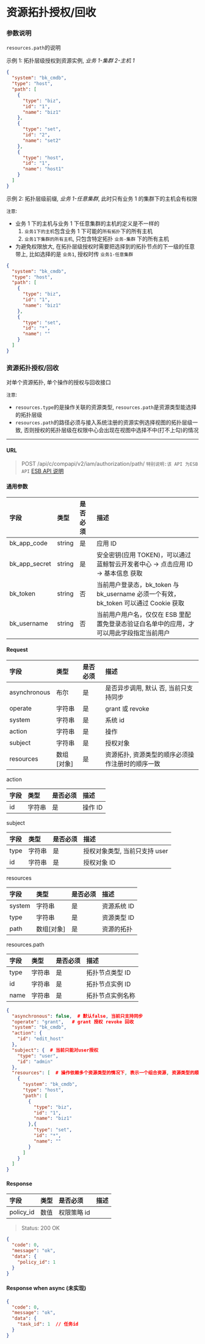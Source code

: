 # 资源拓扑授权/回收
### 参数说明

`resources.path`的说明

示例 1: 拓扑层级授权到资源实例, *业务 1-集群 2-主机 1*

```json
{
  "system": "bk_cmdb",
  "type": "host",
  "path": [
    {
      "type": "biz",
      "id": "1",
      "name": "biz1"
    },
    {
      "type": "set",
      "id": "2",
      "name": "set2"
    },
    {
      "type": "host",
      "id": "1",
      "name": "host1"
    }
  ]
}
```

示例 2: 拓扑层级前缀, *业务 1-任意集群*, 此时只有业务 1 的集群下的主机会有权限

`注意`: 

- 业务 1 下的主机与业务 1 下任意集群的主机的定义是不一样的
  1. `业务1下的主机`包含业务 1 下可能的`所有拓扑`下的所有主机
  2. `业务1下集群的所有主机`, 只包含特定拓扑 `业务-集群` 下的所有主机
- 为避免权限放大, 在拓扑层级授权时需要把选择到的拓扑节点的下一级的任意带上, 比如选择的是 `业务1`, 授权时传 `业务1-任意集群`

```json
{
  "system": "bk_cmdb",
  "type": "host",
  "path": [
    {
      "type": "biz",
      "id": "1",
      "name": "biz1"
    },
    {
      "type": "set",
      "id": "*",
      "name": ""
    }
  ]
}
```

### 资源拓扑授权/回收

对单个资源拓扑, 单个操作的授权与回收接口

`注意`: 

- `resources.type`的是操作关联的资源类型, `resources.path`是资源类型能选择的拓扑层级
- `resources.path`的路径必须与接入系统注册的资源实例选择视图的拓扑层级一致, 否则授权的拓扑层级在权限中心会出现在视图中选择不中(打不上勾)的情况

-------

#### URL

> POST /api/c/compapi/v2/iam/authorization/path/
> `特别说明:该 API 为ESB API` [ESB API 说明](../01-Overview/01-BackendAPIvsESBAPI.md)

#### 通用参数


| 字段 |  类型 |是否必须  | 描述  |
|:---|:---|:---|:---|
|bk_app_code|string|是|应用 ID|
|bk_app_secret|string|是|安全密钥(应用 TOKEN)，可以通过 蓝鲸智云开发者中心 -> 点击应用 ID -> 基本信息 获取|
|bk_token|string|否|当前用户登录态，bk_token 与 bk_username 必须一个有效，bk_token 可以通过 Cookie 获取|
|bk_username|string|否|当前用户用户名，仅仅在 ESB 里配置免登录态验证白名单中的应用，才可以用此字段指定当前用户|

#### Request

| 字段 |  类型 |是否必须  | 描述  |
|:---|:---|:---|:---|
| asynchronous |  布尔  | 是   | 是否异步调用, 默认 否, 当前只支持同步 |
| operate |  字符串   | 是   | grant 或 revoke |
| system |  字符串  | 是   | 系统 id |
| action |  字符串   | 是   | 操作 |
| subject |  字符串   | 是   | 授权对象 |
| resources |  数组[对象]   | 是   | 资源拓扑, 资源类型的顺序必须操作注册时的顺序一致 |

action

| 字段 |  类型 |是否必须  | 描述  |
|:---|:---|:---|:---|
| id    |  字符串  | 是   | 操作 ID |

subject

| 字段 |  类型 |是否必须  | 描述  |
|:---|:---|:---|:---|
| type    |  字符串  | 是   | 授权对象类型, 当前只支持 user |
| id    |  字符串  | 是   | 授权对象 ID |

resources

| 字段 |  类型 |是否必须  | 描述  |
|:---|:---|:---|:---|
| system |  字符串  | 是   | 资源系统 ID |
| type |  字符串  | 是   | 资源类型 ID |
| path | 数组[对象] | 是 | 资源的拓扑 |

resources.path

| 字段 |  类型 |是否必须  | 描述  |
|:---|:---|:---|:---|
| type |  字符串  | 是   | 拓扑节点类型 ID |
| id | 字符串 | 是 | 拓扑节点实例 ID |
| name | 字符串 | 是 | 拓扑节点实例名称 |


```json
{
  "asynchronous": false,  # 默认false, 当前只支持同步
  "operate": "grant",   # grant 授权 revoke 回收
  "system": "bk_cmdb",
  "action": {
    "id": "edit_host"
  },
  "subject": {  # 当前只能对user授权
    "type": "user",
    "id": "admin"
  },
  "resources": [  # 操作依赖多个资源类型的情况下, 表示一个组合资源, 资源类型的顺序必须操作注册时的顺序一致
    {
      "system": "bk_cmdb",
      "type": "host",
      "path": [
        {
          "type": "biz",
          "id": "1",
          "name": "biz1"
        },{
          "type": "set",
          "id": "*",
          "name": ""
        }
      ]
    }
  ]
}
```


#### Response

| 字段 |  类型 |是否必须  | 描述  |
|:---|:---|:---|:---|
| policy_id   | 数值     | 权限策略 id |


> Status: 200 OK

```json
{
  "code": 0,
  "message": "ok",
  "data": {
    "policy_id": 1
  }
}
```

#### Response when async (未实现)

```json
{
  "code": 0,
  "message": "ok",
  "data": {
    "task_id": 1  // 任务id
  }
}
```
